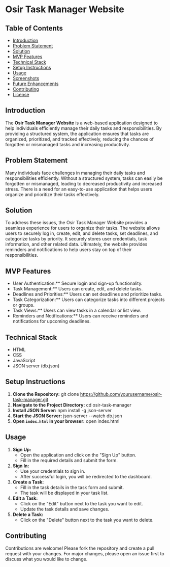 # Osir Task Manager Website

## Table of Contents
- [Introduction](#introduction)
- [Problem Statement](#problem-statement)
- [Solution](#solution)
- [MVP Features](#mvp-features)
- [Technical Stack](#technical-stack)
- [Setup Instructions](#setup-instructions)
- [Usage](#usage)
- [Screenshots](#screenshots)
- [Future Enhancements](#future-enhancements)
- [Contributing](#contributing)
- [License](#license)

## Introduction
The **Osir Task Manager Website** is a web-based application designed to help individuals efficiently manage their daily tasks and responsibilities. By providing a structured system, the application ensures that tasks are organized, prioritized, and tracked effectively, reducing the chances of forgotten or mismanaged tasks and increasing productivity.

## Problem Statement
Many individuals face challenges in managing their daily tasks and responsibilities efficiently. Without a structured system, tasks can easily be forgotten or mismanaged, leading to decreased productivity and increased stress. There is a need for an easy-to-use application that helps users organize and prioritize their tasks effectively.

## Solution
To address these issues, the Osir Task Manager Website provides a seamless experience for users to organize their tasks. The website allows users to securely log in, create, edit, and delete tasks, set deadlines, and categorize tasks by priority. It securely stores user credentials, task information, and other related data. Ultimately, the website provides reminders and notifications to help users stay on top of their responsibilities.

## MVP Features
* User Authentication:** Secure login and sign-up functionality.
* Task Management:** Users can create, edit, and delete tasks.
* Deadlines and Priorities:** Users can set deadlines and prioritize tasks.
* Task Categorization:** Users can categorize tasks into different projects or groups.
* Task Views:** Users can view tasks in a calendar or list view.
* Reminders and Notifications:** Users can receive reminders and notifications for upcoming deadlines.

## Technical Stack
* HTML
* CSS
* JavaScript
* JSON server (db.json)


## Setup Instructions
1. **Clone the Repository:**
   git clone https://github.com/yourusername/osir-task-manager.git
2. **Navigate to the Project Directory:**
   cd osir-task-manager
3. **Install JSON Server:**
   npm install -g json-server
4. **Start the JSON Server:**
   json-server --watch db.json
5. **Open `index.html` in your browser:**
   open index.html

## Usage
1. **Sign Up:**
   - Open the application and click on the "Sign Up" button.
   - Fill in the required details and submit the form.
2. **Sign In:**
   - Use your credentials to sign in.
   - After successful login, you will be redirected to the dashboard.
3. **Create a Task:**
   - Fill in the task details in the task form and submit.
   - The task will be displayed in your task list.
4. **Edit a Task:**
   - Click on the "Edit" button next to the task you want to edit.
   - Update the task details and save changes.
5. **Delete a Task:**
   - Click on the "Delete" button next to the task you want to delete.

## Contributing
Contributions are welcome! Please fork the repository and create a pull request with your changes. For major changes, please open an issue first to discuss what you would like to change.